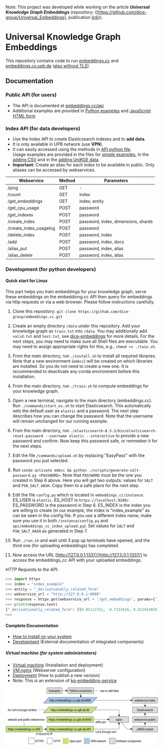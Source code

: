 Note: This project was developed while working on the article ***Universal Knowledge Graph Embeddings*** (repository: ([https://github.com/dice-group/Universal_Embeddings], publication [link](https://dl.acm.org/doi/10.1145/3589335.3651978))).

# Universal Knowledge Graph Embeddings

This repository contains code to run [embeddings.cc](https://embeddings.cc/) and [embeddings.cs.upb.de](https://embeddings.cs.upb.de:8443/) ([also without TLS](http://embeddings.cs.uni-paderborn.de/)).


## Documentation


### Public API (for users)

- The API is documented at [embeddings.cc/api](https://embeddings.cc/api)
- Additional examples are provided in [Python examples](api/embeddings_cc_public_examples.py) and [JavaScript HTML form](api/embeddings_cc_public.htm)


### Index API (for data developers)

- Use the Index API to create Elasticsearch indexes and to **add data**.
- It is only available in UPB network (use **VPN**).
- It can easily accessed using the methods in [API python file](api/embeddings_cc_index.py).  
  Usage examples are provided in the files for [simple examples](api/embeddings_cc_index_examples.py),
  in the [adding CSV](api/embeddings_cc_index_csv.py) and
  in the [adding UniKGE data](api/embeddings_cc_index_unikge.py).
- **Important**: Create an alias for each index to be available in public. Only aliases can be accessed by webservices.

| Webservice             | Method | Parameters                          |
|------------------------|--------|-------------------------------------|
| /ping                  | GET    | -                                   |
| /count                 | GET    | index                               |
| /get_embeddings        | GET    | index, entity                       |
| /get_cpu_usage         | POST   | password                            |
| /get_indexes           | POST   | password                            |
| /create_index          | POST   | password, index, dimensions, shards |
| /create_index_usagelog | POST   | password                            |
| /delete_index          | POST   | password, index                     |
| /add                   | POST   | password, index, docs               |
| /alias_put             | POST   | password, index, alias              |
| /alias_delete          | POST   | password, index, alias              |


### Development (for python developers)

#### Quick start for Linux
This part helps you train embeddings for your knowledge graph, serve these embeddings on the embeddinng.cc API then query for embeddings via http requests or via a web browser. Please follow instructions carefully.

1. Clone this repository: `git clone https://github.com/dice-group/embeddings.cc.git`

2. Create an empty directory `/data` under this repository. Add your knowledge graph as `train.txt` into `/data`. You may additionally add `valid.txt` and `test.txt`, see [dice-embeddings](https://github.com/dice-group/dice-embeddings) for more details. For the next steps, you may need to make sure all Shell files are executable. You may need to assign appropriate rights for this, e.g., `chmod +x ./tain.sh`.

3. From the main directory, run `./install.sh` to install all required libraries. Note that a new environment (`embcc`) will be created on which libraries are installed. So you do not need to create a new one. It is recommended to deactivate any conda environment before this installation.

4. From the main directory, run `./train.sh` to compute embeddings for your knowledge graph.

5. Open a new terminal, navigate to the main directory (embeddings.cc). Run `./commands/start_es.sh` to start Elasticsearch. This automatically sets the default user as `elastic` and a password. The next step describes how you can change the password. Note that the username will remain unchanged for our running example.

6. From the main directory, run `./elasticsearch-8.3.3/bin/elasticsearch-reset-password --username elastic --interactive` to provide a new password and confirm. Now keep this password safe, or remmeber it for the next steps.

7. Edit the file `/commands/upload.sh` by replacing "EasyPass" with the password you just selected.

8. Run `conda activate embcc && python ./scripts/generate-salt-password.py <PASSWORD>`. Note that `PASSWORD` must be the one you created in Step 6 above. Here you will get two outputs: values for `SALT` and `PSW_SALT_HASH`. Copy them to a safe place for the next step.

9. Edit the file `config.py` which is located in `embeddings_cc/instance`. ES_USER is `elastic`. ES_HOST is `https://localhost:9200/`. ES_PASSWORD is the password in Step 6. ES_INDEX is the index you are willing to create (in our example, the index is "index_example" as can be seen in the config file. If you use a different index name, make sure you use it in both `/instance/config.py` and `api/embeddings_cc_index_upload.py`). Set values for `SALT` and `PSW_SALT_HASH` as generated in Step 7.

10. Run `./run.sh` and wait until 3 pop up terminals have opened, and the third one (for uploading embeddings) has completed.

11. Now access the URL [http://127.0.0.1:1337/](http://127.0.0.1:1337/) to access the embeddings_cc API with your uploaded embeddings.

*HTTP Requests to the API*:

```python
>>> import httpx
>>> index = "index_example"
>>> entity = "_derivationally_related_form"
>>> webservice_url = "http://127.0.0.1:8008"
>>> response = httpx.get(webservice_url + '/get_embeddings', params={'index': index, 'entity': entity})
>>> print(response.text)
{"_derivationally_related_form": [[0.05112762, -0.7333016, 0.021954058, -0.016982945, -0.79204845, 0.0027191583, 1.0582609, -0.035856135, 0.004805608, 0.23186462, -0.00032222472, -0.38192114, -0.1920939, 0.8178917, -0.37373748, 0.28562018, 0.033060074, 0.0044505247, -0.85810864, -0.8185167, 0.021285398, -1.9875485, -1.4432987, -0.42645997, -0.08704758, -0.09042055, 0.008345734, 0.13854085, 0.00014656025, -0.61636055, 0.0014690972, -0.00089473446, -0.06372755, 0.029681738, 0.02126768, 0.033864107, 1.9365994, 0.0007361686, 0.8378815, -0.3289622, 0.02990957, -0.3481966, -0.014761708, -1.4790889, -0.39987803, 0.66778237, 0.37295908, 0.07800242, 0.19964921, 0.015911236, -1.2357806, 2.307485, 0.010366534, -2.453191, -0.9509186, -1.5705742, 0.27018142, 0.040954825, -0.025361957, 1.1823225, -0.027570289, 0.9071816, -0.22726324, -0.031022083]]}
>>>
```

#### Complete Documentation

- [How to install on your system](docs/local.md)
- [Development](docs/development.md) (External documentation of integrated components)


##### Virtual machine (for system administrators)

- [Virtual machine](docs/vm.md) (Installation and deployment)
- [VM nginx](docs/vm-nginx-certbot.md) (Webserver configuration)
- [Deployment](docs/deployment.md) (How to publish a new version)
- Note: This is an extension of [kg-embedding-service](https://github.com/dice-group/kg-embedding-service)

![components](docs/images/components.svg "components")
